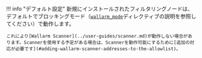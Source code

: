 !!! info "デフォルト設定"
    新規にインストールされたフィルタリングノードは、デフォルトでブロッキングモード（[`wallarm_mode`](configure-parameters-en.md#wallarm_mode)ディレクティブの説明を参照してください）で動作します。
    
    これにより[Wallarm Scanner](../user-guides/scanner.md)が動作しない場合があります。Scannerを使用する予定がある場合は、Scannerを動作可能にするために[追加の対応が必要です](#adding-wallarm-scanner-addresses-to-the-allowlist)。